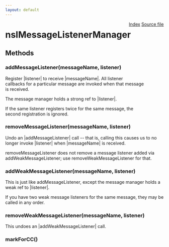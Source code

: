 ```yaml
---
layout: default
---
```

<div class='links' style='float:right'><a href="../index.html">Index</a>
<a href="http://dxr.mozilla.org/mozilla-central/source/dom/base/nsIMessageManager.idl">Source file</a>
</div>

# nsIMessageListenerManager #

## Methods ##

### addMessageListener(messageName, listener) ###
  
Register |listener| to receive |messageName|.  All listener  
callbacks for a particular message are invoked when that message  
is received.  
  
The message manager holds a strong ref to |listener|.  
  
If the same listener registers twice for the same message, the  
second registration is ignored.  
  

### removeMessageListener(messageName, listener) ###
  
Undo an |addMessageListener| call -- that is, calling this causes us to no  
longer invoke |listener| when |messageName| is received.  
  
removeMessageListener does not remove a message listener added via  
addWeakMessageListener; use removeWeakMessageListener for that.  
  

### addWeakMessageListener(messageName, listener) ###
  
This is just like addMessageListener, except the message manager holds a  
weak ref to |listener|.  
  
If you have two weak message listeners for the same message, they may be  
called in any order.  
  

### removeWeakMessageListener(messageName, listener) ###
  
This undoes an |addWeakMessageListener| call.  
  

### markForCC() ###
